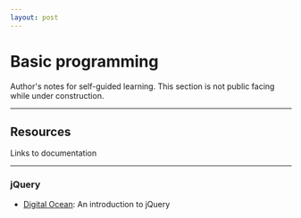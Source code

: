 ```yaml
---
layout: post
---
```


# Basic programming
Author's notes for self-guided learning. This section is not public facing while under construction.

---

## Resources
Links to documentation

---

### jQuery
- [Digital Ocean](https://www.digitalocean.com/community/tutorials/an-introduction-to-jquery): An introduction to jQuery
